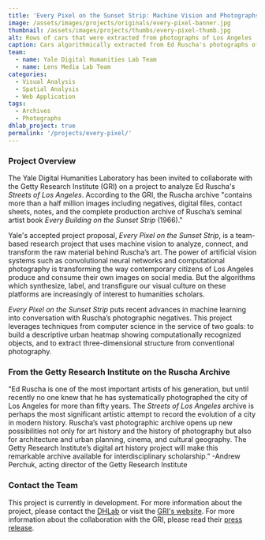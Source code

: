 ```yaml
---
title: 'Every Pixel on the Sunset Strip: Machine Vision and Photographs'
image: /assets/images/projects/originals/every-pixel-banner.jpg
thumbnail: /assets/images/projects/thumbs/every-pixel-thumb.jpg
alt: Rows of cars that were extracted from photographs of Los Angeles
caption: Cars algorithmically extracted from Ed Ruscha's photographs of Los Angeles.
team:
  - name: Yale Digital Humanities Lab Team
  - name: Lens Media Lab Team
categories:
  - Visual Analysis
  - Spatial Analysis
  - Web Application
tags:  
  - Archives
  - Photographs
dhlab_project: true
permalink: '/projects/every-pixel/'
---
```


### Project Overview

The Yale Digital Humanities Laboratory has been invited to collaborate with the Getty Research Institute (GRI) on a project to analyze Ed Ruscha's *Streets of Los Angeles*. According to the GRI, the Ruscha archive "contains more than a half million images including negatives, digital files, contact sheets, notes, and the complete production archive of Ruscha’s seminal artist book *Every Building on the Sunset Strip* (1966)." 

Yale's accepted project proposal, *Every Pixel on the Sunset Strip*, is a team­-based research project that uses machine vision to analyze, connect, and transform the raw material behind Ruscha’s art. The power of artificial vision systems such as convolutional neural networks and computational photography is transforming the way contemporary citizens of Los Angeles produce and consume their own images on social media. But the algorithms which synthesize, label, and transfigure our visual culture on these platforms are increasingly of interest to humanities scholars. 

*Every Pixel on the Sunset Strip* puts recent advances in machine learning into conversation with Ruscha’s photographic negatives. This project leverages techniques from computer science in the service of two goals: to build a descriptive urban heatmap showing computationally­ recognized objects, and to extract three­-dimensional structure from conventional photography.

### From the Getty Research Institute on the Ruscha Archive

"Ed Ruscha is one of the most important artists of his generation, but until recently no one knew that he has systematically photographed the city of Los Angeles for more than fifty years. The *Streets of Los Angeles* archive is perhaps the most significant artistic attempt to record the evolution of a city in modern history. Ruscha’s vast photographic archive opens up new possibilities not only for art history and the history of photography but also for architecture and urban planning, cinema, and cultural geography. The Getty Research Institute’s digital art history project will make this remarkable archive available for interdisciplinary scholarship.” -Andrew Perchuk, acting director of the Getty Research Institute

### Contact the Team
This project is currently in development. For more information about the project, please contact the [DHLab](mailto:dhlab@yale.edu) or visit the <a href='http://www.getty.edu/research/scholars/digital_art_history/ruscha/index.html' target='_blank'> GRI's website</a>. For more information about the collaboration with the GRI, please read their <a href='{{site.baseurl}}/assets/docs/getty-announcement.pdf' target='_blank'>press release</a>.